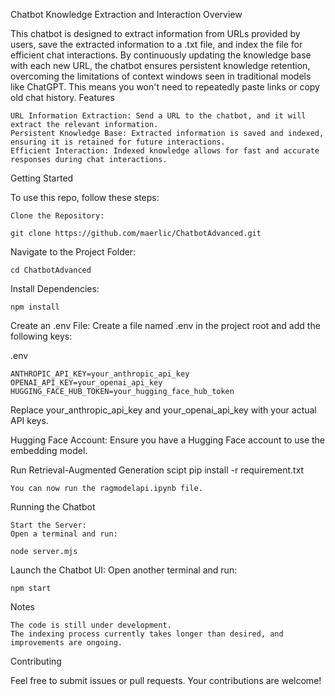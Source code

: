 Chatbot Knowledge Extraction and Interaction
Overview

This chatbot is designed to extract information from URLs provided by users, save the extracted information to a .txt file, and index the file for efficient chat interactions. By continuously updating the knowledge base with each new URL, the chatbot ensures persistent knowledge retention, overcoming the limitations of context windows seen in traditional models like ChatGPT. This means you won't need to repeatedly paste links or copy old chat history.
Features

    URL Information Extraction: Send a URL to the chatbot, and it will extract the relevant information.
    Persistent Knowledge Base: Extracted information is saved and indexed, ensuring it is retained for future interactions.
    Efficient Interaction: Indexed knowledge allows for fast and accurate responses during chat interactions.

Getting Started

To use this repo, follow these steps:

    Clone the Repository: 

    git clone https://github.com/maerlic/ChatbotAdvanced.git

Navigate to the Project Folder:

    cd ChatbotAdvanced

Install Dependencies:

    npm install

Create an .env File:
Create a file named .env in the project root and add the following keys:

.env

    ANTHROPIC_API_KEY=your_anthropic_api_key
    OPENAI_API_KEY=your_openai_api_key
    HUGGING_FACE_HUB_TOKEN=your_hugging_face_hub_token

Replace your_anthropic_api_key and your_openai_api_key with your actual API keys.

Hugging Face Account:
Ensure you have a Hugging Face account to use the embedding model.

Run Retrieval-Augmented Generation scipt
   pip install -r requirement.txt

    You can now run the ragmodelapi.ipynb file.

Running the Chatbot

    Start the Server:
    Open a terminal and run:

    node server.mjs

Launch the Chatbot UI:
    Open another terminal and run:

    npm start

Notes

    The code is still under development.
    The indexing process currently takes longer than desired, and improvements are ongoing.

Contributing

Feel free to submit issues or pull requests. Your contributions are welcome!
